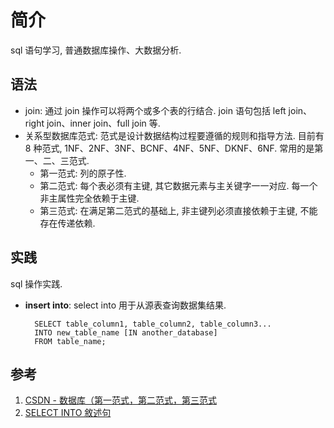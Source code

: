 # 简介
sql 语句学习, 普通数据库操作、大数据分析.

## 语法
- join: 通过 join 操作可以将两个或多个表的行结合. join 语句包括 left join、right join、inner join、full join 等.
- 关系型数据库范式: 范式是设计数据结构过程要遵循的规则和指导方法. 目前有 8 种范式, 1NF、2NF、3NF、BCNF、4NF、5NF、DKNF、6NF. 常用的是第一、二、三范式.
    + 第一范式: 列的原子性.
    + 第二范式: 每个表必须有主键, 其它数据元素与主关键字一一对应. 每一个非主属性完全依赖于主键.
    + 第三范式: 在满足第二范式的基础上, 非主键列必须直接依赖于主键, 不能存在传递依赖.

## 实践
sql 操作实践.
- **insert into**: select into 用于从源表查询数据集结果.

        SELECT table_column1, table_column2, table_column3...
        INTO new_table_name [IN another_database]
        FROM table_name;


## 参考
1. [CSDN - 数据库（第一范式，第二范式，第三范式](https://blog.csdn.net/Dream_angel_Z/article/details/45175621)
2. [SELECT INTO 敘述句](https://www.fooish.com/sql/select-into.html)